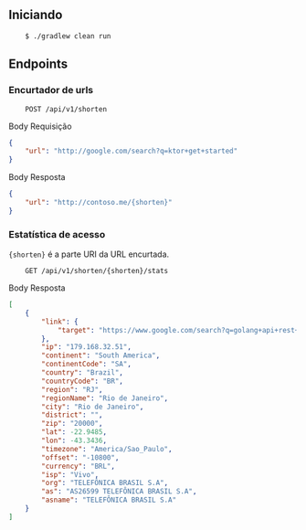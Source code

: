## Iniciando

``` shell
    $ ./gradlew clean run
```

## Endpoints

### Encurtador de urls
``` http request
    POST /api/v1/shorten
```
Body Requisição
``` json
{
    "url": "http://google.com/search?q=ktor+get+started"
}
```
Body Resposta
``` json
{
    "url": "http://contoso.me/{shorten}"
}
```
### Estatística de acesso
`{shorten}` é a parte URI da URL encurtada.
``` http request
    GET /api/v1/shorten/{shorten}/stats
```
Body Resposta
``` json
[
    {
        "link": {
            "target": "https://www.google.com/search?q=golang+api+rest+get+started"
        },
        "ip": "179.168.32.51",
        "continent": "South America",
        "continentCode": "SA",
        "country": "Brazil",
        "countryCode": "BR",
        "region": "RJ",
        "regionName": "Rio de Janeiro",
        "city": "Rio de Janeiro",
        "district": "",
        "zip": "20000",
        "lat": -22.9485,
        "lon": -43.3436,
        "timezone": "America/Sao_Paulo",
        "offset": "-10800",
        "currency": "BRL",
        "isp": "Vivo",
        "org": "TELEFÔNICA BRASIL S.A",
        "as": "AS26599 TELEFÔNICA BRASIL S.A",
        "asname": "TELEFÔNICA BRASIL S.A"
    }
]
```
